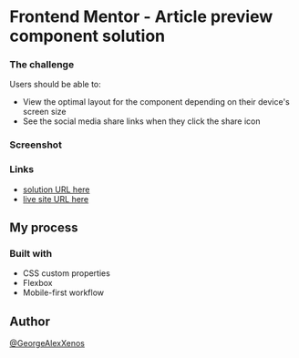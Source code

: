 # Frontend Mentor - Article preview component solution

### The challenge

Users should be able to:

- View the optimal layout for the component depending on their device's screen size
- See the social media share links when they click the share icon

### Screenshot

### Links

- [solution URL here](https://your-solution-url.com)
- [live site URL here](https://github.com/GeorgeAlexXenos/f_m_article-preview-component)

## My process

### Built with

- CSS custom properties
- Flexbox
- Mobile-first workflow

## Author

[@GeorgeAlexXenos](https://www.frontendmentor.io/profile/GeorgeAlexXenos)
